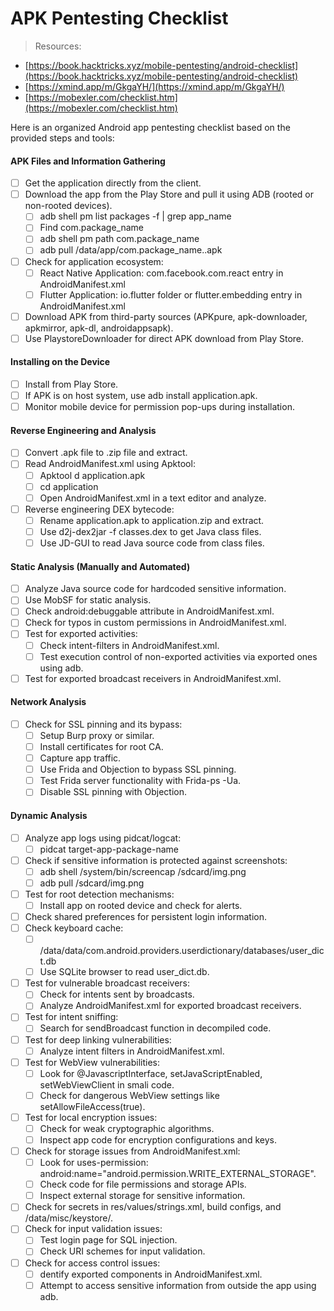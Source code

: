 # APK Pentesting Checklist

> Resources:

* [https://book.hacktricks.xyz/mobile-pentesting/android-checklist](https://book.hacktricks.xyz/mobile-pentesting/android-checklist)
* [https://xmind.app/m/GkgaYH/](https://xmind.app/m/GkgaYH/)
* [https://mobexler.com/checklist.htm](https://mobexler.com/checklist.htm)

Here is an organized Android app pentesting checklist based on the provided steps and tools:

#### APK Files and Information Gathering

* [ ] Get the application directly from the client.
* [ ] Download the app from the Play Store and pull it using ADB (rooted or non-rooted devices).
  * [ ] adb shell pm list packages -f | grep app\_name
  * [ ] Find com.package\_name
  * [ ] adb shell pm path com.package\_name
  * [ ] adb pull /data/app/com.package\_name..apk
* [ ] Check for application ecosystem:
  * [ ] React Native Application: com.facebook.com.react entry in AndroidManifest.xml
  * [ ] Flutter Application: io.flutter folder or flutter.embedding entry in AndroidManifest.xml
* [ ] Download APK from third-party sources (APKpure, apk-downloader, apkmirror, apk-dl, androidappsapk).
* [ ] Use PlaystoreDownloader for direct APK download from Play Store.

#### Installing on the Device

* [ ] Install from Play Store.
* [ ] If APK is on host system, use adb install application.apk.
* [ ] Monitor mobile device for permission pop-ups during installation.

#### Reverse Engineering and Analysis

* [ ] Convert .apk file to .zip file and extract.
* [ ] Read AndroidManifest.xml using Apktool:
  * [ ] Apktool d application.apk
  * [ ] cd application
  * [ ] Open AndroidManifest.xml in a text editor and analyze.
* [ ] Reverse engineering DEX bytecode:
  * [ ] Rename application.apk to application.zip and extract.
  * [ ] Use d2j-dex2jar -f classes.dex to get Java class files.
  * [ ] Use JD-GUI to read Java source code from class files.

#### Static Analysis (Manually and Automated)

* [ ] Analyze Java source code for hardcoded sensitive information.
* [ ] Use MobSF for static analysis.
* [ ] Check android:debuggable attribute in AndroidManifest.xml.
* [ ] Check for typos in custom permissions in AndroidManifest.xml.
* [ ] Test for exported activities:
  * [ ] Check intent-filters in AndroidManifest.xml.
  * [ ] Test execution control of non-exported activities via exported ones using adb.
* [ ] Test for exported broadcast receivers in AndroidManifest.xml.

#### Network Analysis

* [ ] Check for SSL pinning and its bypass:
  * [ ] Setup Burp proxy or similar.
  * [ ] Install certificates for root CA.
  * [ ] Capture app traffic.
  * [ ] Use Frida and Objection to bypass SSL pinning.
  * [ ] Test Frida server functionality with Frida-ps -Ua.
  * [ ] Disable SSL pinning with Objection.

#### Dynamic Analysis

* [ ] Analyze app logs using pidcat/logcat:
  * [ ] pidcat target-app-package-name
* [ ] Check if sensitive information is protected against screenshots:
  * [ ] adb shell /system/bin/screencap /sdcard/img.png
  * [ ] adb pull /sdcard/img.png
* [ ] Test for root detection mechanisms:
  * [ ] Install app on rooted device and check for alerts.
* [ ] Check shared preferences for persistent login information.
* [ ] Check keyboard cache:
  * [ ] /data/data/com.android.providers.userdictionary/databases/user\_dict.db
  * [ ] Use SQLite browser to read user\_dict.db.
* [ ] Test for vulnerable broadcast receivers:
  * [ ] Check for intents sent by broadcasts.
  * [ ] Analyze AndroidManifest.xml for exported broadcast receivers.
* [ ] Test for intent sniffing:
  * [ ] Search for sendBroadcast function in decompiled code.
* [ ] Test for deep linking vulnerabilities:
  * [ ] Analyze intent filters in AndroidManifest.xml.
* [ ] Test for WebView vulnerabilities:
  * [ ] Look for @JavascriptInterface, setJavaScriptEnabled, setWebViewClient in smali code.
  * [ ] Check for dangerous WebView settings like setAllowFileAccess(true).
* [ ] Test for local encryption issues:
  * [ ] Check for weak cryptographic algorithms.
  * [ ] Inspect app code for encryption configurations and keys.
* [ ] Check for storage issues from AndroidManifest.xml:
  * [ ] Look for uses-permission: android:name="android.permission.WRITE\_EXTERNAL\_STORAGE".
  * [ ] Check code for file permissions and storage APIs.
  * [ ] Inspect external storage for sensitive information.
* [ ] Check for secrets in res/values/strings.xml, build configs, and /data/misc/keystore/.
* [ ] Check for input validation issues:
  * [ ] Test login page for SQL injection.
  * [ ] Check URI schemes for input validation.
* [ ] Check for access control issues:
  * [ ] dentify exported components in AndroidManifest.xml.
  * [ ] Attempt to access sensitive information from outside the app using adb.
